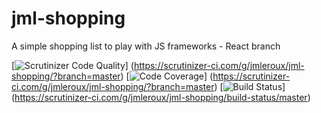 # jml-shopping
A simple shopping list to play with JS frameworks - React branch

[![Scrutinizer Code Quality](https://scrutinizer-ci.com/g/jmleroux/jml-shopping/badges/quality-score.png?b=master)]
(https://scrutinizer-ci.com/g/jmleroux/jml-shopping/?branch=master)
[![Code Coverage](https://scrutinizer-ci.com/g/jmleroux/jml-shopping/badges/coverage.png?b=master)]
(https://scrutinizer-ci.com/g/jmleroux/jml-shopping/?branch=master)
[![Build Status](https://scrutinizer-ci.com/g/jmleroux/jml-shopping/badges/build.png?b=master)]
(https://scrutinizer-ci.com/g/jmleroux/jml-shopping/build-status/master)
